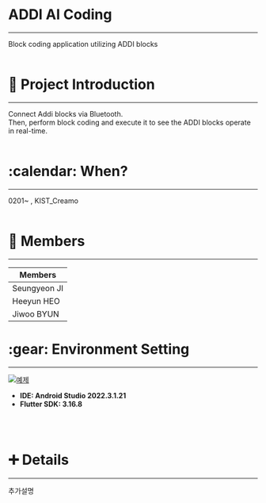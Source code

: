 <h1>ADDI AI Coding </h1>
<hr/>
Block coding application utilizing ADDI blocks
<br/><br/>
<h1> 📱 Project Introduction </h1>
<hr/>
Connect Addi blocks via Bluetooth. <br/>
Then, perform block coding and execute it to see the ADDI blocks operate in real-time.
<br/><br/>
<h1>:calendar: When? </h1>
<hr/>
0201~ , KIST_Creamo
<br/><br/>
<h1>🙂 Members </h1>
<hr/>

|Members|
|------|
|Seungyeon JI|
|Heeyun HEO|
|Jiwoo BYUN|

<h1>:gear: Environment Setting</h1>
<hr/>

[![예제](http://img.youtube.com/vi/usE9IKaogDU/0.jpg)](https://youtu.be/usE9IKaogDU?t=0s) 

<ul>
  <li><b>IDE: Android Studio 2022.3.1.21</b></li>
  <li><b>Flutter SDK: 3.16.8</b></li>
</ul>
<br/><br/>
<h1> ➕ Details </h1>
<hr/>
추가설명
